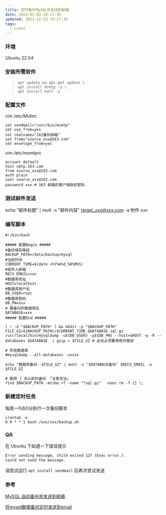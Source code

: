 ```yaml
---
title: 定时备份MySQL并发送到邮箱
date: 2023-01-02 19:17:35
updated: 2023-12-13 19:17:35
tags:
  - Linux
---
```

### 环境

Ubuntu 22.04

### 安装所需软件

> ```
> apt update && apt-get update \
> apt install msmtp -y \ 
> apt install mutt -y
> ```

### 配置文件

vim /etc/Muttrc

```
set sendmail="/usr/bin/msmtp"
set use_from=yes
set realname="163备份邮箱"
set from="source_xxx@163.com"
set envelope_from=yes
```

vim /etc/msmtprc

```
account default
host smtp.163.com
from source_xxx@163.com
auth plain
user source_xxx@163.com
password xxx # 163 邮箱的客户端授权密码
```

### 测试邮件发送

echo "邮件标题" | mutt -s "邮件内容" target_xxx@xxx.com -a 附件.xxx

### 编写脚本

```
#!/bin/bash

##### 配置Begin #####
#备份保存路径
BACKUP_PATH=/data/backup/mysql
#当前时间
CURRENT_TIME=$(date +%Y%m%d_%H%M%S)
#收件人邮箱
RECV_EMAIL=xxx
#数据库地址
HOST=localhost
#数据库用户名
DB_USER=root
#数据库密码
DB_PW=xxx
# 要备份的数据库名
DATABASE=xxx
##### 配置End #####

[ ! -d "$BACKUP_PATH" ] && mkdir -p "$BACKUP_PATH"
FILE_GZ=${BACKUP_PATH}/$CURRENT_TIME.$DATABASE.sql.gz
/usr/local/bin/mysqldump -u${DB_USER} -p${DB_PW} --host=$HOST -q -R --databases $DATABASE  | gzip > $FILE_GZ # 此处必须要用绝对路径

# 所有数据库
#mysqldump --all-databases -xxxxx

echo "数据库备份--$FILE_GZ" | mutt -s "$DATABASE备份" $RECV_EMAIL -a $FILE_GZ

# 删除 7 天以前的备份 「注意写法」
find $BACKUP_PATH -mtime +7 -name "*sql.gz"  -exec rm -f {} \;
```

### 新建定时任务

每周一0点0分执行一次备份脚本

```
crontab -e
0 0 * * 1 bash /xxx/xxx/backup.sh
```

### QA
在 Ubuntu 下如遇一下错误提示
```bash
Error sending message, child exited 127 (Exec error.).
Could not send the message.
```
请尝试运行 `apt install sendmail` 后再次尝试发送

### 参考

[MySQL 自动备份并发送到邮箱](https://learnku.com/articles/13342/mysql-auto-backup-and-send-to-mailbox)

[将mysql数据备份定时发送到email](https://l1905.github.io/%E8%BF%90%E7%BB%B4/2020/06/05/mysql_backup_by_email/)